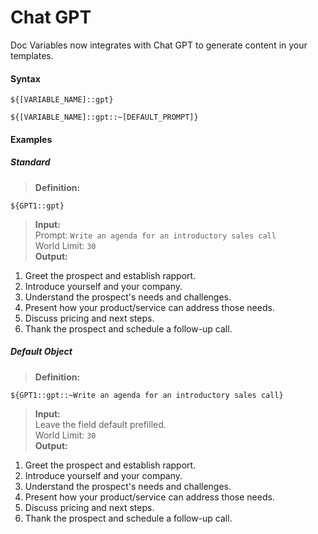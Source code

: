 # Chat GPT


Doc Variables now integrates with Chat GPT to generate content in your templates.

#### Syntax
```
${[VARIABLE_NAME]::gpt}
```
```
${[VARIABLE_NAME]::gpt::~[DEFAULT_PROMPT]}
```

#### Examples

##### Standard
> **Definition:**
```
${GPT1::gpt}
```
> **Input:**        
Prompt: `Write an agenda for an introductory sales call`        
World Limit: `30`       
> **Output:**       
1. Greet the prospect and establish rapport.
2. Introduce yourself and your company.
3. Understand the prospect's needs and challenges.
4. Present how your product/service can address those needs.
5. Discuss pricing and next steps.
6. Thank the prospect and schedule a follow-up call.


##### Default Object
> **Definition:**
```
${GPT1::gpt::~Write an agenda for an introductory sales call}
```     
> **Input:**        
Leave the field default prefilled.      
World Limit: `30`   
> **Output:**       
1. Greet the prospect and establish rapport.
2. Introduce yourself and your company.
3. Understand the prospect's needs and challenges.
4. Present how your product/service can address those needs.
5. Discuss pricing and next steps.
6. Thank the prospect and schedule a follow-up call.